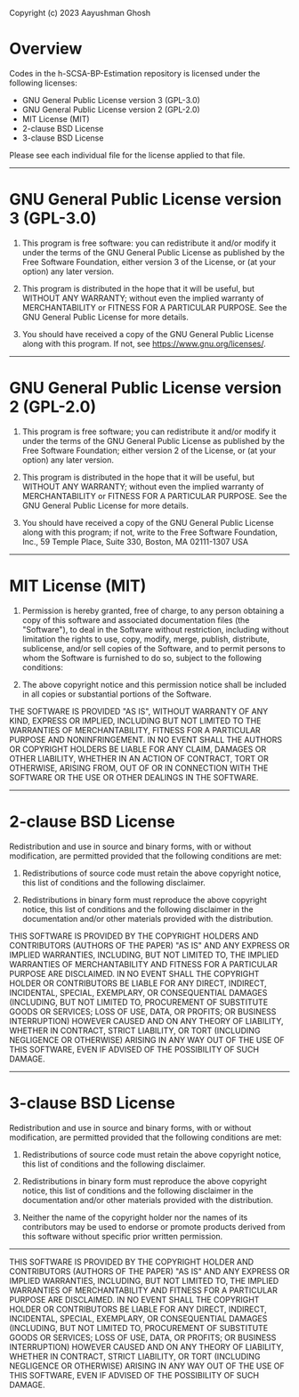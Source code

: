 Copyright (c) 2023 Aayushman Ghosh

# Overview

Codes in the h-SCSA-BP-Estimation repository is licensed under the following licenses:
- GNU General Public License version 3 (GPL-3.0)
- GNU General Public License version 2 (GPL-2.0)
- MIT License (MIT)
- 2-clause BSD License
- 3-clause BSD License

Please see each individual file for the license applied to that file.

---

# GNU General Public License version 3 (GPL-3.0)

1. This program is free software: you can redistribute it and/or modify it under the terms of the GNU General Public License as 
   published by the Free Software Foundation, either version 3 of the License, or (at your option) any later version.

2. This program is distributed in the hope that it will be useful, but WITHOUT ANY WARRANTY; without even the implied warranty of 
   MERCHANTABILITY or FITNESS FOR A PARTICULAR PURPOSE. See the GNU General Public License for more details.

3. You should have received a copy of the GNU General Public License along with this program. If not, see <https://www.gnu.org/licenses/>.

---

# GNU General Public License version 2 (GPL-2.0)

1. This program is free software; you can redistribute it and/or modify it under the terms of the GNU General Public License as published 
   by the Free Software Foundation; either version 2 of the License, or (at your option) any later version.

2. This program is distributed in the hope that it will be useful, but WITHOUT ANY WARRANTY; without even the implied warranty of 
   MERCHANTABILITY or FITNESS FOR A PARTICULAR PURPOSE. See the GNU General Public License for more details.

3. You should have received a copy of the GNU General Public License along with this program; if not, write to the 
   Free Software Foundation, Inc., 59 Temple Place, Suite 330, Boston, MA 02111-1307 USA

---

# MIT License (MIT)

1. Permission is hereby granted, free of charge, to any person obtaining a copy of this software and associated documentation 
   files (the "Software"), to deal in the Software without restriction, including without limitation the rights to use, copy, 
   modify, merge, publish, distribute, sublicense, and/or sell copies of the Software, and to permit persons to whom the Software 
   is furnished to do so, subject to the following conditions:

2. The above copyright notice and this permission notice shall be included in all copies or substantial portions of the Software.

THE SOFTWARE IS PROVIDED "AS IS", WITHOUT WARRANTY OF ANY KIND, EXPRESS OR IMPLIED, INCLUDING BUT NOT LIMITED TO THE WARRANTIES OF MERCHANTABILITY, 
FITNESS FOR A PARTICULAR PURPOSE AND NONINFRINGEMENT. IN NO EVENT SHALL THE AUTHORS OR COPYRIGHT HOLDERS BE LIABLE FOR ANY CLAIM, 
DAMAGES OR OTHER LIABILITY, WHETHER IN AN ACTION OF CONTRACT, TORT OR OTHERWISE, ARISING FROM, OUT OF OR IN CONNECTION WITH THE SOFTWARE 
OR THE USE OR OTHER DEALINGS IN THE SOFTWARE.

---

# 2-clause BSD License

Redistribution and use in source and binary forms, with or without modification, are permitted provided that the following conditions are met:

1. Redistributions of source code must retain the above copyright notice, this list of conditions and the following disclaimer.

2. Redistributions in binary form must reproduce the above copyright notice, this list of conditions and the following disclaimer 
in the documentation and/or other materials provided with the distribution.

THIS SOFTWARE IS PROVIDED BY THE COPYRIGHT HOLDERS AND CONTRIBUTORS (AUTHORS OF THE PAPER) "AS IS" AND ANY EXPRESS OR IMPLIED WARRANTIES, INCLUDING, BUT 
NOT LIMITED TO, THE IMPLIED WARRANTIES OF MERCHANTABILITY AND FITNESS FOR A PARTICULAR PURPOSE ARE DISCLAIMED. 
IN NO EVENT SHALL THE COPYRIGHT HOLDER OR CONTRIBUTORS BE LIABLE FOR ANY DIRECT, INDIRECT, INCIDENTAL, SPECIAL, EXEMPLARY, 
OR CONSEQUENTIAL DAMAGES (INCLUDING, BUT NOT LIMITED TO, PROCUREMENT OF SUBSTITUTE GOODS OR SERVICES; LOSS OF USE, DATA, OR PROFITS; 
OR BUSINESS INTERRUPTION) HOWEVER CAUSED AND ON ANY THEORY OF LIABILITY, WHETHER IN CONTRACT, STRICT LIABILITY, OR TORT (INCLUDING NEGLIGENCE OR OTHERWISE) 
ARISING IN ANY WAY OUT OF THE USE OF THIS SOFTWARE, EVEN IF ADVISED OF THE POSSIBILITY OF SUCH DAMAGE.

---

# 3-clause BSD License

Redistribution and use in source and binary forms, with or without modification, are permitted provided that the following conditions are met:

1. Redistributions of source code must retain the above copyright notice, this list of conditions and the following disclaimer.

2. Redistributions in binary form must reproduce the above copyright notice, this list of conditions and the following disclaimer 
   in the documentation and/or other materials provided with the distribution.

3. Neither the name of the copyright holder nor the names of its contributors may be used to endorse or promote products derived 
   from this software without specific prior written permission.
   
---

THIS SOFTWARE IS PROVIDED BY THE COPYRIGHT HOLDER AND CONTRIBUTORS (AUTHORS OF THE PAPER) "AS IS" AND ANY EXPRESS OR IMPLIED WARRANTIES, 
INCLUDING, BUT NOT LIMITED TO, THE IMPLIED WARRANTIES OF MERCHANTABILITY AND FITNESS FOR A PARTICULAR PURPOSE ARE DISCLAIMED. IN NO EVENT SHALL 
THE COPYRIGHT HOLDER OR CONTRIBUTORS BE LIABLE FOR ANY DIRECT, INDIRECT, INCIDENTAL, SPECIAL, EXEMPLARY, OR CONSEQUENTIAL DAMAGES 
(INCLUDING, BUT NOT LIMITED TO, PROCUREMENT OF SUBSTITUTE GOODS OR SERVICES; LOSS OF USE, DATA, OR PROFITS; OR BUSINESS INTERRUPTION) HOWEVER CAUSED AND 
ON ANY THEORY OF LIABILITY, WHETHER IN CONTRACT, STRICT LIABILITY, OR TORT (INCLUDING NEGLIGENCE OR OTHERWISE) ARISING IN ANY WAY OUT OF THE USE OF THIS SOFTWARE, 
EVEN IF ADVISED OF THE POSSIBILITY OF SUCH DAMAGE.
